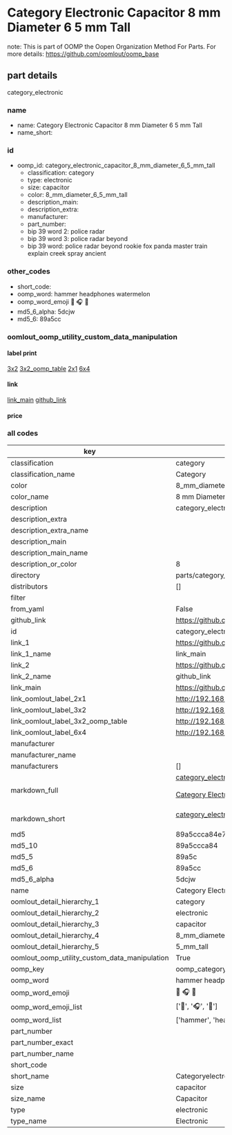 # Category Electronic Capacitor 8 mm Diameter 6 5 mm Tall  

note: This is part of OOMP the Oopen Organization Method For Parts. For more details: https://github.com/oomlout/oomp_base

##  part details



category_electronic

### name
* name: Category Electronic Capacitor 8 mm Diameter 6 5 mm Tall
* name_short: 
### id
* oomp_id: category_electronic_capacitor_8_mm_diameter_6_5_mm_tall
  * classification: category
  * type: electronic
  * size: capacitor
  * color: 8_mm_diameter_6_5_mm_tall
  * description_main: 
  * description_extra: 
  * manufacturer: 
  * part_number: 
  * bip 39 word 2: police radar
  * bip 39 word 3: police radar beyond
  * bip 39 word: police radar beyond rookie fox panda master train explain creek spray ancient

### other_codes
* short_code: 
* oomp_word: hammer headphones watermelon
* oomp_word_emoji :hammer: :headphones: :watermelon:
* md5_6_alpha: 5dcjw
* md5_6: 89a5cc






### oomlout_oomp_utility_custom_data_manipulation
#### label print
[3x2](http://192.168.1.245:1112/?label=oomp%205dcjw)
[3x2_oomp_table](http://192.168.1.107:1112/?label=oomp%205dcjw)
[2x1](http://192.168.1.242:1112/?label=oomp%205dcjw)
[6x4](http://192.168.1.55:1112/?label=oomp%205dcjw)    

#### link

[link_main](https://github.com/oomlout/oomlout_oomp_current_version_messy/tree/main/parts/category_electronic_capacitor_8_mm_diameter_6_5_mm_tall) [github_link](https://github.com/oomlout/oomlout_oomp_part_src/tree/main/parts/category_electronic_capacitor_8_mm_diameter_6_5_mm_tall)                             

#### price







### all codes 
| key | value |  
| --- | --- |  
| classification | category |  
| classification_name | Category |  
| color | 8_mm_diameter_6_5_mm_tall |  
| color_name | 8 mm Diameter 6 5 mm Tall |  
| description | category_electronic |  
| description_extra |  |  
| description_extra_name |  |  
| description_main |  |  
| description_main_name |  |  
| description_or_color | 8  |  
| directory | parts/category_electronic_capacitor_8_mm_diameter_6_5_mm_tall |  
| distributors | [] |  
| filter |  |  
| from_yaml | False |  
| github_link | https://github.com/oomlout/oomlout_oomp_part_src/tree/main/parts/category_electronic_capacitor_8_mm_diameter_6_5_mm_tall |  
| id | category_electronic_capacitor_8_mm_diameter_6_5_mm_tall |  
| link_1 | https://github.com/oomlout/oomlout_oomp_current_version_messy/tree/main/parts/category_electronic_capacitor_8_mm_diameter_6_5_mm_tall |  
| link_1_name | link_main |  
| link_2 | https://github.com/oomlout/oomlout_oomp_part_src/tree/main/parts/category_electronic_capacitor_8_mm_diameter_6_5_mm_tall |  
| link_2_name | github_link |  
| link_main | https://github.com/oomlout/oomlout_oomp_current_version_messy/tree/main/parts/category_electronic_capacitor_8_mm_diameter_6_5_mm_tall |  
| link_oomlout_label_2x1 | http://192.168.1.242:1112/?label=oomp%205dcjw |  
| link_oomlout_label_3x2 | http://192.168.1.245:1112/?label=oomp%205dcjw |  
| link_oomlout_label_3x2_oomp_table | http://192.168.1.107:1112/?label=oomp%205dcjw |  
| link_oomlout_label_6x4 | http://192.168.1.55:1112/?label=oomp%205dcjw |  
| manufacturer |  |  
| manufacturer_name |  |  
| manufacturers | [] |  
| markdown_full | [category_electronic_capacitor_8_mm_diameter_6_5_mm_tall](https://github.com/oomlout/oomlout_oomp_current_version_messy/tree/main/parts/category_electronic_capacitor_8_mm_diameter_6_5_mm_tall)<br>[](https://github.com/oomlout/oomlout_oomp_current_version_messy/tree/main/parts/category_electronic_capacitor_8_mm_diameter_6_5_mm_tall)<br>[Category Electronic Capacitor 8 Mm Diameter 6 5 Mm Tall](https://github.com/oomlout/oomlout_oomp_current_version_messy/tree/main/parts/category_electronic_capacitor_8_mm_diameter_6_5_mm_tall)<br><br> |  
| markdown_short | [category_electronic_capacitor_8_mm_diameter_6_5_mm_tall](https://github.com/oomlout/oomlout_oomp_current_version_messy/tree/main/parts/category_electronic_capacitor_8_mm_diameter_6_5_mm_tall)<br><br> |  
| md5 | 89a5ccca84e711167dae2bbc2bac2d3d |  
| md5_10 | 89a5ccca84 |  
| md5_5 | 89a5c |  
| md5_6 | 89a5cc |  
| md5_6_alpha | 5dcjw |  
| name | Category Electronic Capacitor 8 mm Diameter 6 5 mm Tall |  
| oomlout_detail_hierarchy_1 | category |  
| oomlout_detail_hierarchy_2 | electronic |  
| oomlout_detail_hierarchy_3 | capacitor |  
| oomlout_detail_hierarchy_4 | 8_mm_diameter_6 |  
| oomlout_detail_hierarchy_5 | 5_mm_tall |  
| oomlout_oomp_utility_custom_data_manipulation | True |  
| oomp_key | oomp_category_electronic_capacitor_8_mm_diameter_6_5_mm_tall |  
| oomp_word | hammer headphones watermelon |  
| oomp_word_emoji | :hammer: :headphones: :watermelon: |  
| oomp_word_emoji_list | [':hammer:', ':headphones:', ':watermelon:'] |  
| oomp_word_list | ['hammer', 'headphones', 'watermelon'] |  
| part_number |  |  
| part_number_exact |  |  
| part_number_name |  |  
| short_code |  |  
| short_name | Categoryelectronic |  
| size | capacitor |  
| size_name | Capacitor |  
| type | electronic |  
| type_name | Electronic |  
